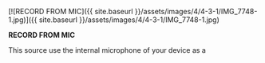 ---
---

[![RECORD FROM MIC]({{ site.baseurl }}/assets/images/4/4-3-1/IMG_7748-1.jpg)]({{
site.baseurl }}/assets/images/4/4-3-1/IMG_7748-1.jpg)

**RECORD FROM MIC**

This source use the internal microphone of your device as a

